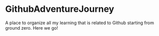# GithubAdventureJourney
A place to organize all my learning that is related to Github starting from ground zero.  Here we go!
